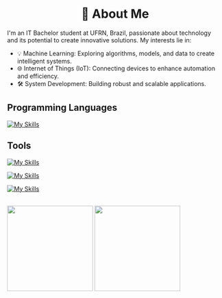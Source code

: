<h1 align="center">
👋 About Me
</h1>

I'm an IT Bachelor student at UFRN, Brazil, passionate about technology and its potential to create innovative solutions. 
My interests lie in:

- 💡 Machine Learning: Exploring algorithms, models, and data to create intelligent systems.
- 🌐 Internet of Things (IoT): Connecting devices to enhance automation and efficiency.
- 🛠️ System Development: Building robust and scalable applications.

## Programming Languages
[![My Skills](https://skillicons.dev/icons?i=java,py,ts,js)]()

## Tools
[![My Skills](https://skillicons.dev/icons?i=git,docker,postman)]()

[![My Skills](https://skillicons.dev/icons?i=spring,django,nodejs,react)]()

[![My Skills](https://skillicons.dev/icons?i=mysql,mongo)]()


<br />

<div> 
  <img height="200px" src="https://github-readme-stats.vercel.app/api/top-langs/?username=danieln0bre&langs_count=10&hide=vue,html,css&layout=compact&show_icons=true&theme=github_dark">
  <img height="200px" src="https://github-readme-stats.vercel.app/api?username=danieln0bre&show_icons=true&theme=github_dark">
</div>
